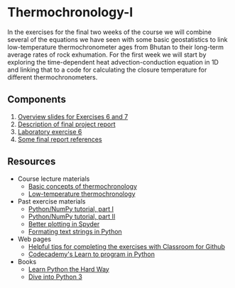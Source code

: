# Thermochronology-I
In the exercises for the final two weeks of the course we will combine several of the equations we have seen with some basic geostatistics to link low-temperature thermochronometer ages from Bhutan to their long-term average rates of rock exhumation. For the first week we will start by exploring the time-dependent heat advection-conduction equation in 1D and linking that to a code for calculating the closure temperature for different thermochronometers.

## Components
1. [Overview slides for Exercises 6 and 7](Laboratory-exercise-6-7-overview.pdf)
2. [Description of final project report](Final-report.md)
3. [Laboratory exercise 6](https://classroom.github.com/assignment-invitations/e9a8906f66f930a0991ab8bfe7c6c331)
4. [Some final report references](https://moodle.helsinki.fi/course/view.php?id=12453#section-4)

## Resources
- Course lecture materials
  - [Basic concepts of thermochronology](https://github.com/Intro-Quantitative-Geology/Lecture-slides/blob/master/11-Basic-concepts-of-thermochronology/11-Basic-concepts-of-thermochronology.pdf)
  - [Low-temperature thermochronology](https://github.com/Intro-Quantitative-Geology/Lecture-slides/blob/master/12-Low-temperature-thermochronology/12-Low-temperature-thermochronology.pdf)
- Past exercise materials
  - [Python/NumPy tutorial, part I](https://github.com/Intro-Quantitative-Geology/Python-and-NumPy-I)
  - [Python/NumPy tutorial, part II](https://github.com/Intro-Quantitative-Geology/Python-and-NumPy-II)
  - [Better plotting in Spyder](https://github.com/Intro-Quantitative-Geology/Hillslope-diffusion/blob/master/Fixing-Spyder.md)
  - [Formating text strings in Python](https://github.com/Intro-Quantitative-Geology/Hillslope-diffusion/blob/master/Format-Python-strings.md)
- Web pages
  - [Helpful tips for completing the exercises with Classroom for Github](https://github.com/Intro-Quantitative-Geology/Python-and-NumPy-II/blob/master/Lesson/Classroom.md)
  - [Codecademy's Learn to program in Python](https://www.codecademy.com/learn/python)
- Books
  - [Learn Python the Hard Way](http://learnpythonthehardway.org/book/)
  - [Dive into Python 3](http://www.diveinto.org/python3/)
